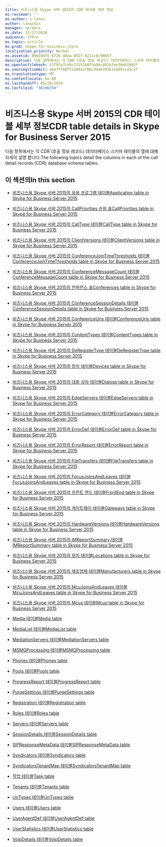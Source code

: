 ```yaml
---
title: 비즈니스용 Skype 서버 2015의 CDR 테이블 세부 정보
ms.reviewer: ''
ms.author: v-lanac
author: lanachin
manager: serdars
ms.date: 11/17/2018
audience: ITPro
ms.topic: article
ms.prod: skype-for-business-itpro
localization_priority: Normal
ms.assetid: 896198f5-672b-48ea-852f-0211c0c90857
description: 다음 항목에서는 각 CDR (호출 정보 레코드) 데이터베이스 스키마 테이블의 열에 대해 자세히 설명 합니다.
ms.openlocfilehash: 13f8fe7cb9c1335160f3a9bc401bfee36eb2803f
ms.sourcegitcommit: ab47ff88f51a96aaf8bc99a6303e114d41ca5c2f
ms.translationtype: MT
ms.contentlocale: ko-KR
ms.lasthandoff: 05/20/2019
ms.locfileid: "36196794"
---
```

# <a name="cdr-table-details-in-skype-for-business-server-2015"></a><span data-ttu-id="2dc0a-103">비즈니스용 Skype 서버 2015의 CDR 테이블 세부 정보</span><span class="sxs-lookup"><span data-stu-id="2dc0a-103">CDR table details in Skype for Business Server 2015</span></span>
 
<span data-ttu-id="2dc0a-104">다음 항목에서는 각 CDR (호출 정보 레코드) 데이터베이스 스키마 테이블의 열에 대해 자세히 설명 합니다.</span><span class="sxs-lookup"><span data-stu-id="2dc0a-104">The following topics detail the columns in each of the call detail records (CDR) database schema tables.</span></span>
  
## <a name="in-this-section"></a><span data-ttu-id="2dc0a-105">이 섹션의</span><span class="sxs-lookup"><span data-stu-id="2dc0a-105">In this section</span></span>

- [<span data-ttu-id="2dc0a-106">비즈니스용 Skype 서버 2015의 응용 프로그램 테이블</span><span class="sxs-lookup"><span data-stu-id="2dc0a-106">Application table in Skype for Business Server 2015</span></span>](application.md)
    
- [<span data-ttu-id="2dc0a-107">비즈니스용 Skype 서버 2015의 CallPriorities 순위 표</span><span class="sxs-lookup"><span data-stu-id="2dc0a-107">CallPriorities table in Skype for Business Server 2015</span></span>](callpriorities.md)
    
- [<span data-ttu-id="2dc0a-108">비즈니스용 Skype 서버 2015의 CallType 테이블</span><span class="sxs-lookup"><span data-stu-id="2dc0a-108">CallType table in Skype for Business Server 2015</span></span>](calltype.md)
    
- [<span data-ttu-id="2dc0a-109">비즈니스용 Skype 서버 2015의 ClientVersions 테이블</span><span class="sxs-lookup"><span data-stu-id="2dc0a-109">ClientVersions table in Skype for Business Server 2015</span></span>](clientversions.md)
    
- [<span data-ttu-id="2dc0a-110">비즈니스용 Skype 서버 2015의 ConferenceJoinTimeThresholds 테이블</span><span class="sxs-lookup"><span data-stu-id="2dc0a-110">ConferenceJoinTimeThresholds table in Skype for Business Server 2015</span></span>](conferencejointimethresholds.md)
    
- [<span data-ttu-id="2dc0a-111">비즈니스용 Skype 서버 2015의 ConferenceMessageCount 테이블</span><span class="sxs-lookup"><span data-stu-id="2dc0a-111">ConferenceMessageCount table in Skype for Business Server 2015</span></span>](conferencemessagecount.md)
    
- [<span data-ttu-id="2dc0a-112">비즈니스용 Skype 서버 2015의 컨퍼런스 표</span><span class="sxs-lookup"><span data-stu-id="2dc0a-112">Conferences table in Skype for Business Server 2015</span></span>](conferences.md)
    
- [<span data-ttu-id="2dc0a-113">비즈니스용 Skype 서버 2015의 ConferenceSessionDetails 테이블</span><span class="sxs-lookup"><span data-stu-id="2dc0a-113">ConferenceSessionDetails table in Skype for Business Server 2015</span></span>](conferencesessiondetails-0.md)
    
- [<span data-ttu-id="2dc0a-114">비즈니스용 Skype 서버 2015의 ConferenceUris 테이블</span><span class="sxs-lookup"><span data-stu-id="2dc0a-114">ConferenceUris table in Skype for Business Server 2015</span></span>](conferenceuris.md)
    
- [<span data-ttu-id="2dc0a-115">비즈니스용 Skype 서버 2015의 ContentTypes 테이블</span><span class="sxs-lookup"><span data-stu-id="2dc0a-115">ContentTypes table in Skype for Business Server 2015</span></span>](contenttypes.md)
    
- [<span data-ttu-id="2dc0a-116">비즈니스용 Skype 서버 2015의 DeRegisterType 테이블</span><span class="sxs-lookup"><span data-stu-id="2dc0a-116">DeRegisterType table in Skype for Business Server 2015</span></span>](deregistertype.md)
    
- [<span data-ttu-id="2dc0a-117">비즈니스용 Skype 서버 2015의 장치 테이블</span><span class="sxs-lookup"><span data-stu-id="2dc0a-117">Devices table in Skype for Business Server 2015</span></span>](devices.md)
    
- [<span data-ttu-id="2dc0a-118">비즈니스용 Skype 서버 2015의 대화 상자 테이블</span><span class="sxs-lookup"><span data-stu-id="2dc0a-118">Dialogs table in Skype for Business Server 2015</span></span>](dialogs.md)
    
- [<span data-ttu-id="2dc0a-119">비즈니스용 Skype 서버 2015의 EdgeServers 테이블</span><span class="sxs-lookup"><span data-stu-id="2dc0a-119">EdgeServers table in Skype for Business Server 2015</span></span>](edgeservers.md)
    
- [<span data-ttu-id="2dc0a-120">비즈니스용 Skype 서버 2015의 ErrorCategory 테이블</span><span class="sxs-lookup"><span data-stu-id="2dc0a-120">ErrorCategory table in Skype for Business Server 2015</span></span>](errorcategory.md)
    
- [<span data-ttu-id="2dc0a-121">비즈니스용 Skype 서버 2015의 ErrorDef 테이블</span><span class="sxs-lookup"><span data-stu-id="2dc0a-121">ErrorDef table in Skype for Business Server 2015</span></span>](errordef.md)
    
- [<span data-ttu-id="2dc0a-122">비즈니스용 Skype 서버 2015의 ErrorReport 테이블</span><span class="sxs-lookup"><span data-stu-id="2dc0a-122">ErrorReport table in Skype for Business Server 2015</span></span>](errorreport.md)
    
- [<span data-ttu-id="2dc0a-123">비즈니스용 Skype 서버 2015의 FileTransfers 테이블</span><span class="sxs-lookup"><span data-stu-id="2dc0a-123">FileTransfers table in Skype for Business Server 2015</span></span>](filetransfers-0.md)
    
- [<span data-ttu-id="2dc0a-124">비즈니스용 Skype 서버 2015의 FocusJoinsAndLeaves 테이블</span><span class="sxs-lookup"><span data-stu-id="2dc0a-124">FocusJoinsAndLeaves table in Skype for Business Server 2015</span></span>](focusjoinsandleaves.md)
    
- [<span data-ttu-id="2dc0a-125">비즈니스용 Skype 서버 2015의 프런트 엔드 테이블</span><span class="sxs-lookup"><span data-stu-id="2dc0a-125">FrontEnd table in Skype for Business Server 2015</span></span>](frontend.md)
    
- [<span data-ttu-id="2dc0a-126">비즈니스용 Skype 서버 2015의 게이트웨이 테이블</span><span class="sxs-lookup"><span data-stu-id="2dc0a-126">Gateways table in Skype for Business Server 2015</span></span>](gateways.md)
    
- [<span data-ttu-id="2dc0a-127">비즈니스용 Skype 서버 2015의 HardwareVersions 테이블</span><span class="sxs-lookup"><span data-stu-id="2dc0a-127">HardwareVersions table in Skype for Business Server 2015</span></span>](hardwareversions.md)
    
- [<span data-ttu-id="2dc0a-128">비즈니스용 Skype 서버 2015의 IMReportSummary 테이블</span><span class="sxs-lookup"><span data-stu-id="2dc0a-128">IMReportSummary table in Skype for Business Server 2015</span></span>](imreportsummary.md)
    
- [<span data-ttu-id="2dc0a-129">비즈니스용 Skype 서버 2015의 위치 테이블</span><span class="sxs-lookup"><span data-stu-id="2dc0a-129">Locations table in Skype for Business Server 2015</span></span>](locations.md)
    
- [<span data-ttu-id="2dc0a-130">비즈니스용 Skype 서버 2015의 제조업체 테이블</span><span class="sxs-lookup"><span data-stu-id="2dc0a-130">Manufacturers table in Skype for Business Server 2015</span></span>](manufacturers.md)
    
- [<span data-ttu-id="2dc0a-131">비즈니스용 Skype 서버 2015의 McuJoinsAndLeaves 테이블</span><span class="sxs-lookup"><span data-stu-id="2dc0a-131">McuJoinsAndLeaves table in Skype for Business Server 2015</span></span>](mcujoinsandleaves.md)
    
- [<span data-ttu-id="2dc0a-132">비즈니스용 Skype 서버 2015의 Mcus 테이블</span><span class="sxs-lookup"><span data-stu-id="2dc0a-132">Mcus table in Skype for Business Server 2015</span></span>](mcus.md)
    
- [<span data-ttu-id="2dc0a-133">Media 테이블</span><span class="sxs-lookup"><span data-stu-id="2dc0a-133">Media table</span></span>](media.md)
    
- [<span data-ttu-id="2dc0a-134">MediaList 테이블</span><span class="sxs-lookup"><span data-stu-id="2dc0a-134">MediaList table</span></span>](medialist.md)
    
- [<span data-ttu-id="2dc0a-135">MediationServers 테이블</span><span class="sxs-lookup"><span data-stu-id="2dc0a-135">MediationServers table</span></span>](mediationservers.md)
    
- [<span data-ttu-id="2dc0a-136">MSMQProcessing 테이블</span><span class="sxs-lookup"><span data-stu-id="2dc0a-136">MSMQProcessing table</span></span>](msmqprocessing.md)
    
- [<span data-ttu-id="2dc0a-137">Phones 테이블</span><span class="sxs-lookup"><span data-stu-id="2dc0a-137">Phones table</span></span>](phones.md)
    
- [<span data-ttu-id="2dc0a-138">Pools 테이블</span><span class="sxs-lookup"><span data-stu-id="2dc0a-138">Pools table</span></span>](pools.md)
    
- [<span data-ttu-id="2dc0a-139">ProgressReport 테이블</span><span class="sxs-lookup"><span data-stu-id="2dc0a-139">ProgressReport table</span></span>](progressreport.md)
    
- [<span data-ttu-id="2dc0a-140">PurgeSettings 테이블</span><span class="sxs-lookup"><span data-stu-id="2dc0a-140">PurgeSettings table</span></span>](purgesettings.md)
    
- [<span data-ttu-id="2dc0a-141">Registration 테이블</span><span class="sxs-lookup"><span data-stu-id="2dc0a-141">Registration table</span></span>](registration.md)
    
- [<span data-ttu-id="2dc0a-142">Roles 테이블</span><span class="sxs-lookup"><span data-stu-id="2dc0a-142">Roles table</span></span>](roles.md)
    
- [<span data-ttu-id="2dc0a-143">Servers 테이블</span><span class="sxs-lookup"><span data-stu-id="2dc0a-143">Servers table</span></span>](servers.md)
    
- [<span data-ttu-id="2dc0a-144">SessionDetails 테이블</span><span class="sxs-lookup"><span data-stu-id="2dc0a-144">SessionDetails table</span></span>](sessiondetails.md)
    
- [<span data-ttu-id="2dc0a-145">SIPResponseMetaData 테이블</span><span class="sxs-lookup"><span data-stu-id="2dc0a-145">SIPResponseMetaData table</span></span>](sipresponsemetadata.md)
    
- [<span data-ttu-id="2dc0a-146">Syndicators 테이블</span><span class="sxs-lookup"><span data-stu-id="2dc0a-146">Syndicators table</span></span>](syndicators.md)
    
- [<span data-ttu-id="2dc0a-147">SyndicatorsTenantMap 테이블</span><span class="sxs-lookup"><span data-stu-id="2dc0a-147">SyndicatorsTenantMap table</span></span>](syndicatorstenantmap.md)
    
- [<span data-ttu-id="2dc0a-148">작업 테이블</span><span class="sxs-lookup"><span data-stu-id="2dc0a-148">Task table</span></span>](task.md)
    
- [<span data-ttu-id="2dc0a-149">Tenants 테이블</span><span class="sxs-lookup"><span data-stu-id="2dc0a-149">Tenants table</span></span>](tenants.md)
    
- [<span data-ttu-id="2dc0a-150">UriTypes 테이블</span><span class="sxs-lookup"><span data-stu-id="2dc0a-150">UriTypes table</span></span>](uritypes.md)
    
- [<span data-ttu-id="2dc0a-151">Users 테이블</span><span class="sxs-lookup"><span data-stu-id="2dc0a-151">Users table</span></span>](users.md)
    
- [<span data-ttu-id="2dc0a-152">UserAgentDef 테이블</span><span class="sxs-lookup"><span data-stu-id="2dc0a-152">UserAgentDef table</span></span>](useragentdef.md)
    
- [<span data-ttu-id="2dc0a-153">UserStatistics 테이블</span><span class="sxs-lookup"><span data-stu-id="2dc0a-153">UserStatistics table</span></span>](userstatistics.md)
    
- [<span data-ttu-id="2dc0a-154">VoipDetails 테이블</span><span class="sxs-lookup"><span data-stu-id="2dc0a-154">VoipDetails table</span></span>](voipdetails-0.md)
    


